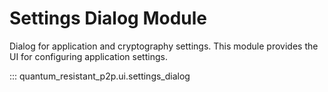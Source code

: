 # Settings Dialog Module

Dialog for application and cryptography settings. This module provides the UI for configuring application settings.

::: quantum_resistant_p2p.ui.settings_dialog